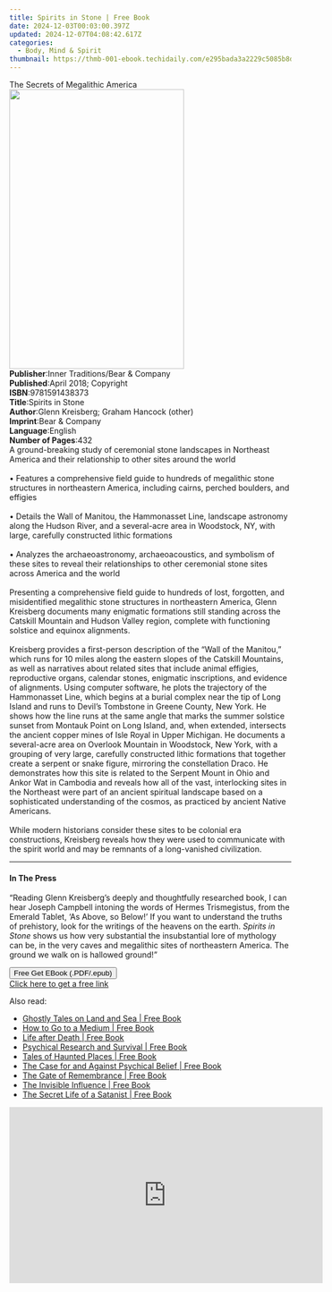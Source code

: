 ```yaml
---
title: Spirits in Stone | Free Book
date: 2024-12-03T00:03:00.397Z
updated: 2024-12-07T04:08:42.617Z
categories:
  - Body, Mind & Spirit
thumbnail: https://thmb-001-ebook.techidaily.com/e295bada3a2229c5085b8d1e43106b164957fae9a13d8e195ad2b9d248f9c7c1.jpg
---
```

<main id="book-container">
  <div class="flex flex-col">
    <div class="book-brief flex-1 py-6 px-4 sm:p-6 md:py-10 md:px-8">
      <!-- brief-->
      <div class="book-brief-main">The Secrets of Megalithic America</div>
    </div>
    <div
      class="book-meta-info flex-1 grid gap-4 col-start-1 col-end-3 row-start-1 sm:mb-6 sm:grid-cols-4 lg:gap-6 lg:col-start-2 lg:row-end-6 lg:row-span-6 lg:mb-0"
    >
      <div
        class="book-meta-info-left place-content-center mt-4 p-4 text-sm leading-6 col-start-2 col-span-2 dark:text-slate-400"
      >
        <img
          class="w-full h-500 object-cover rounded-lg sm:h-255 sm:col-span-2 lg:col-span-full"
          src="https://img-001-ebook.techidaily.com/24989cf8d67e59ba4513367bcc4a3674410949457725d95ab9a79ecc18823568.jpg"
          alt=""
          width="312"
          height="500"
        />
      </div>
      <div
        class="book-meta-info-right mt-2 col-start-1 row-start-2 col-span-3 self-center"
      >
        <!-- meta data  -->
        <div class="flex flex-col px-4 md:px-8">
          <div class="flex-1">
            <strong>Publisher</strong>:<span class="px-2"
              >Inner Traditions/Bear &amp; Company</span
            >
          </div>
          <div class="flex-1">
            <strong>Published</strong>:<span class="px-2"
              >April 2018; Copyright</span
            >
          </div>
          <div class="flex-1">
            <strong>ISBN</strong>:<span class="px-2">9781591438373</span>
          </div>
          <div class="flex-1">
            <strong>Title</strong>:<span class="px-2">Spirits in Stone</span>
          </div>
          <div class="flex-1">
            <strong>Author</strong>:<span class="px-2"
              >Glenn Kreisberg; Graham Hancock (other)</span
            >
          </div>
          <div class="flex-1">
            <strong>Imprint</strong>:<span class="px-2"
              >Bear &amp; Company</span
            >
          </div>
          <div class="flex-1">
            <strong>Language</strong>:<span class="px-2">English</span>
          </div>
          <div class="flex-1">
            <strong>Number of Pages</strong>:<span class="px-2">432</span>
          </div>
        </div>
      </div>
    </div>
    <div class="book-description flex-1 py-6 px-4 sm:p-6 md:py-10 md:px-8">
      <div class="book-description-main">
        <div accordion-content="" id="description">
          A ground-breaking study of ceremonial stone landscapes in Northeast
          America and their relationship to other sites around the world
          <br /><br />• Features a comprehensive field guide to hundreds of
          megalithic stone structures in northeastern America, including cairns,
          perched boulders, and effigies <br /><br />• Details the Wall of
          Manitou, the Hammonasset Line, landscape astronomy along the Hudson
          River, and a several-acre area in Woodstock, NY, with large, carefully
          constructed lithic formations <br /><br />• Analyzes the
          archaeoastronomy, archaeoacoustics, and symbolism of these sites to
          reveal their relationships to other ceremonial stone sites across
          America and the world <br /><br />Presenting a comprehensive field
          guide to hundreds of lost, forgotten, and misidentified megalithic
          stone structures in northeastern America, Glenn Kreisberg documents
          many enigmatic formations still standing across the Catskill Mountain
          and Hudson Valley region, complete with functioning solstice and
          equinox alignments. <br /><br />Kreisberg provides a first-person
          description of the “Wall of the Manitou,” which runs for 10 miles
          along the eastern slopes of the Catskill Mountains, as well as
          narratives about related sites that include animal effigies,
          reproductive organs, calendar stones, enigmatic inscriptions, and
          evidence of alignments. Using computer software, he plots the
          trajectory of the Hammonasset Line, which begins at a burial complex
          near the tip of Long Island and runs to Devil’s Tombstone in Greene
          County, New York. He shows how the line runs at the same angle that
          marks the summer solstice sunset from Montauk Point on Long Island,
          and, when extended, intersects the ancient copper mines of Isle Royal
          in Upper Michigan. He documents a several-acre area on Overlook
          Mountain in Woodstock, New York, with a grouping of very large,
          carefully constructed lithic formations that together create a serpent
          or snake figure, mirroring the constellation Draco. He demonstrates
          how this site is related to the Serpent Mount in Ohio and Ankor Wat in
          Cambodia and reveals how all of the vast, interlocking sites in the
          Northeast were part of an ancient spiritual landscape based on a
          sophisticated understanding of the cosmos, as practiced by ancient
          Native Americans. <br /><br />While modern historians consider these
          sites to be colonial era constructions, Kreisberg reveals how they
          were used to communicate with the spirit world and may be remnants of
          a long-vanished civilization.
        </div>
        <div class="accordion-fader"></div>
      </div>
    </div>
    <div class="book-excerpts flex-1 py-6 px-4 sm:p-6 md:py-10 md:px-8">
      <!-- excerpts-->
      <div class="book-excerpts-main">
        <hr />
        <h4 class="placeholder placeholder-heading">
          <span>In The Press</span>
        </h4>
        <p>
          “Reading Glenn Kreisberg’s deeply and thoughtfully researched book, I
          can hear Joseph Campbell intoning the words of Hermes Trismegistus,
          from the Emerald Tablet, ‘As Above, so Below!’ If you want to
          understand the truths of prehistory, look for the writings of the
          heavens on the earth. <i>Spirits in Stone</i> shows us how very
          substantial the insubstantial lore of mythology can be, in the very
          caves and megalithic sites of northeastern America. The ground we walk
          on is hallowed ground!”
        </p>
      </div>
    </div>
    <div
      class="book-about-author flex-1 py-6 px-4 sm:p-6 md:py-10 md:px-8"
    ></div>
    <div class="book-free-get flex-1 py-6 px-4 sm:p-6 md:py-10 md:px-8">
      <button
        id="btn-free-get"
        class="bg-blue-500 hover:bg-blue-700 text-white font-bold py-2 px-4 rounded"
      >
        Free Get EBook (.PDF/.epub)
      </button>
      <div id="countdown-display" class="px-2 text-lg mt-2"></div>
      <a
        id="free-link"
        class="hidden bg-blue-500 hover:bg-blue-700 text-white font-bold py-2 px-4 rounded"
        href="https://www.ebooks.com/en-us/book/95856045/spirits-in-stone/glenn-kreisberg/"
        target="_blank"
        >Click here to get a free link</a
      >
    </div>
    <script>
      let countdownTime = 0;
      let countdownInterval = null;
      document
        .getElementById('btn-free-get')
        .addEventListener('click', startCountdown);
      function startCountdown() {
        countdownTime = new Date().getTime() + 60000 * 3;
        countdownInterval = setInterval(updateCountdown, 1000);
        document.getElementById('btn-free-get').disabled = true;
        document
          .getElementById('btn-free-get')
          .classList.add('bg-gray-500', 'cursor-not-allowed');
      }
      function updateCountdown() {
        let currentTime = new Date().getTime();
        let timeLeft = countdownTime - currentTime;
        let secondsLeft = Math.floor(timeLeft / 1000);
        document.getElementById('countdown-display').innerHTML =
          `Remaining time: ${secondsLeft} seconds.`;
        if (secondsLeft <= 0) {
          clearInterval(countdownInterval);
          document.getElementById('btn-free-get').classList.add('hidden');
          document.getElementById('free-link').classList.remove('hidden');
          document.getElementById('countdown-display').innerHTML = '';
        }
      }
    </script>
  </div>
</main>

<ins class="adsbygoogle"
      style="display:block"
      data-ad-client="ca-pub-7571918770474297"
      data-ad-slot="8358498916"
      data-ad-format="auto"
      data-full-width-responsive="true"></ins>
    

<span class="atpl-alsoreadstyle">Also read:</span>
<div><ul>
<li><a href="https://novels-ebooks.techidaily.com/96368572-9781446350041-ghostly-tales-on-land-and-sea/"><u>Ghostly Tales on Land and Sea | Free Book</u></a></li>
<li><a href="https://novels-ebooks.techidaily.com/96368984-9781446357644-how-to-go-to-a-medium/"><u>How to Go to a Medium | Free Book</u></a></li>
<li><a href="https://novels-ebooks.techidaily.com/96368879-9781446357682-life-after-death/"><u>Life after Death | Free Book</u></a></li>
<li><a href="https://novels-ebooks.techidaily.com/96368888-9781446357767-psychical-research-and-survival/"><u>Psychical Research and Survival | Free Book</u></a></li>
<li><a href="https://novels-ebooks.techidaily.com/96368447-9781446350034-tales-of-haunted-places/"><u>Tales of Haunted Places | Free Book</u></a></li>
<li><a href="https://novels-ebooks.techidaily.com/96368918-9781446357705-the-case-for-and-against-psychical-belief/"><u>The Case for and Against Psychical Belief | Free Book</u></a></li>
<li><a href="https://novels-ebooks.techidaily.com/96368990-9781446357583-the-gate-of-remembrance/"><u>The Gate of Remembrance | Free Book</u></a></li>
<li><a href="https://novels-ebooks.techidaily.com/96368977-9781446357606-the-invisible-influence/"><u>The Invisible Influence | Free Book</u></a></li>
<li><a href="https://novels-ebooks.techidaily.com/96362060-9781627310079-the-secret-life-of-a-satanist/"><u>The Secret Life of a Satanist | Free Book</u></a></li>
</ul></div>

<!-- affiliate ads begin -->
<iframe width="560" height="315" src="https://www.youtube.com/embed/8U3ooyFiAB4?si=yXPQrDhMBEJwN2EZ" title="YouTube video player" frameborder="0" allow="accelerometer; autoplay; clipboard-write; encrypted-media; gyroscope; picture-in-picture; web-share" referrerpolicy="strict-origin-when-cross-origin" allowfullscreen></iframe>
<!-- affiliate ads end -->

